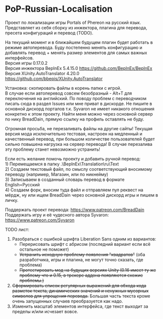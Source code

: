 # PoP-Russian-Localisation
Проект по локализации игры Portals of Phereon на русский язык. Представляет из себя сборку из инжектора, плагина для перевода, пресета конфигураций и перевод (TODO).

На текущий момент и в ближайшем будущем плагин будет работать в режиме автоперевода. Буду постепенно менять конфигурацию и добавлять перевод + менять размер элементов для самых важных интерфейсов.
<br/>Версия игры 0.17.0.2 
<br/>Версия инжектора BepInEx 5.4.15.0 https://github.com/BepInEx/BepInEx
<br/>Версия XUnity.AutoTranslator 4.20.0 https://github.com/bbepis/XUnity.AutoTranslator

Установка: скопировать файлы в корень папки с игрой.
<br/>В случае если автоперевод совсем безобразный - Alt+T для переключения на английский.
По поводу проблем с переводчиком писать сюда в раздел Issues или мне приват в дискорде. Не пишите в основной дискорд порталов т.к. Syvaron не имеет никакого отношения конкретно к этом проекту. Найти меня можно через основной сервер по нику BreadDain, прямую ссылку на профиль оставлять не буду.

Огромная просьба, не перезаливать файлы на другие сайты! Текущая версия мода исключительно тестовая, настроен на медленный и качественный перевод, при большом количестве пользователей будет сильно повышена нагрузка на сервер перевода! В случае перезалива эту проблему станет невозможно устранить!

Если есть желание помочь проекту и добавить ручной перевод:
<br/>1) Перемещаемся в папку .\BepInEx\Translation\ru\Text
<br/>2) Создаем текстовый файл, по смыслу соответствующий вносимому переводу (например, Магазин, или по никнейму)
<br/>3) Записываем в созданный словарь перевод в формате English=Русский
<br/>4) Создаем форк, вносим туда файл и отправляем пул реквест на мёрдж, ну или ищем BreadDain через основной дискорд игры и пишем в личку.

Поддержать проект перевода: https://www.patreon.com/BreadDain
<br/>Поддержать игру и её чудесного автора Syvaron: https://www.patreon.com/Syvaron

TODO лист:
1) Разобраться с ошибкой шрифта Liberation Sans одним из вариантов:
	- Перерисовать шрифт с абрисом (последний вариант если всё остальное не поможет)
	- ~~Устранить исходную проблему появления "квадратов"~~ (оба разработчика, игры и плагина, не могут точно сказать, где проблема)
	- ~~Протестировать мод на будущих версиях Unity (0.16 имеет ту же проблему что и 0.15, в трекере аддона появляются схожие проблемы.)~~
2) ~~Сформировать список регулярных выражений для обхода кода разметок текста, динамических значений и ненужных мусорных символов для упрощения перевода.~~ Большая часть текста кроме очень запущенных случаев преобразуется как надо.
3) Изменить масштаб элементов интерфейса, где текст выходит за пределы и/или исчезает вовсе.

